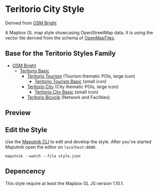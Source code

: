 # Teritorio City Style

Derived from [OSM Bright](https://github.com/openmaptiles/osm-bright-gl-style)

A Mapbox GL map style showcasing OpenStreetMap data.
It is using the vector tile derived from the schema of [OpenMapTiles](https://github.com/openmaptiles/openmaptiles).

## Base for the Teritorio Styles Family

- [OSM Bright](https://github.com/openmaptiles/osm-bright-gl-style)
    - [Teritorio Basic](https://github.com/teritorio/teritorio-basic-gl-style)
        - [Teritorio Tourism](https://github.com/teritorio/teritorio-tourism-gl-style) (Tourism thematic POIs, large icon)
            - [Teritorio Tourism Basic](https://github.com/teritorio/teritorio-tourism-basic-gl-style) (small icon)
        - [Teritorio City](https://github.com/teritorio/teritorio-city-gl-style) (City thematic POIs, large icon)
            - [Teritorio City Basic](https://github.com/teritorio/teritorio-tourism-basic-gl-style) (small icon)
        - [Teritorio Bicycle](https://github.com/teritorio/teritorio-bicycle-gl-style) (Network and Facilities)

## Preview

## Edit the Style

Use the [Maputnik CLI](http://openmaptiles.org/docs/style/maputnik/) to edit and develop the style.
After you've started Maputnik open the editor on `localhost:8000`.

```
maputnik --watch --file style.json
```

## Depencency

This style require at least the Mapbox GL JS version 1.10.1.

